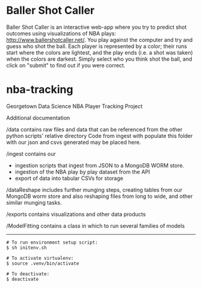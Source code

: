 # Baller Shot Caller

Baller Shot Caller is an interactive web-app where you try to predict shot outcomes using visualizations of NBA plays: http://www.ballershotcaller.net/. You play against the computer and try and guess who shot the ball. Each player is represented by a color; their runs start where the colors are lightest, and the play ends (i.e. a shot was taken) when the colors are darkest. Simply select who you think shot the ball, and click on "submit" to find out if you were correct. 



# nba-tracking
Georgetown Data Science NBA Player Tracking Project

Additional documentation 

/data contains raw files and data that can be referenced from the other python scripts' relative directory
Code from ingest with populate this folder with our json and csvs generated may be placed here.

/ingest contains our 
+ ingestion scripts that ingest from JSON to a MongoDB WORM store.
+ ingestion of the NBA play by play dataset from the API
+ export of data into tabular CSVs for storage

/dataReshape includes further munging steps, creating tables from our MongoDB worm store and also reshaping files from long to wide, and other similar munging tasks.

/exports contains visualizations and other data products

/ModelFitting contains a class in which to run several families of models


___

```
# To run environment setup script:
$ sh initenv.sh

# To activate virtualenv:
$ source .venv/bin/activate

# To deactivate:
$ deactivate
```
